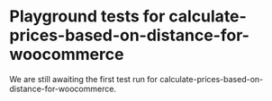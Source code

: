 # Playground tests for calculate-prices-based-on-distance-for-woocommerce
We are still awaiting the first test run for calculate-prices-based-on-distance-for-woocommerce.
